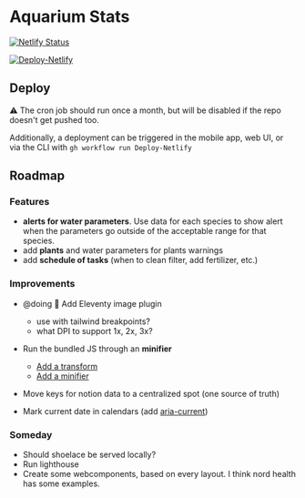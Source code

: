 # Aquarium Stats

[![Netlify Status](https://api.netlify.com/api/v1/badges/22455ce2-177c-4815-b907-99337042c6ea/deploy-status)](https://app.netlify.com/sites/frabjous-pony-fe07ea/deploys)

[![Deploy-Netlify](https://github.com/JanDW/aquarium-stats/actions/workflows/main.yml/badge.svg)](https://github.com/JanDW/aquarium-stats/actions/workflows/main.yml)


## Deploy

⚠️ The cron job should run once a month, but will be disabled if the repo doesn't get pushed too. 

Additionally, a deployment can be triggered in the mobile app, web UI, or via the CLI  with `gh workflow run Deploy-Netlify`

## Roadmap

### Features

- **alerts for water parameters**. Use data for each species to show alert when the parameters go outside of the acceptable range for that species.
- add **plants** and water parameters for plants warnings
- add **schedule of tasks** (when to clean filter, add fertilizer, etc.)

### Improvements

- @doing 👷 Add Eleventy image plugin
  - use with tailwind breakpoints?
  - what DPI to support 1x, 2x, 3x?
- Run the bundled JS through an **minifier**

  - [Add a transform](https://github.com/11ty/eleventy-plugin-bundle?tab=readme-ov-file#modify-the-bundle-output)
  - [Add a minifier](https://www.11ty.dev/docs/quicktips/inline-js/)

- Move keys for notion data to a centralized spot (one source of truth)
- Mark current date in calendars (add [aria-current](https://css-tricks.com/making-calendars-with-accessibility-and-internationalization-in-mind/#comment-1803217))

### Someday

- Should shoelace be served locally?
- Run lighthouse
- Create some webcomponents, based on every layout. I think nord health has some examples.
